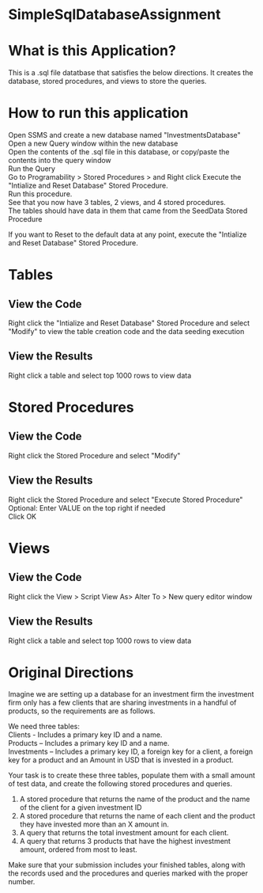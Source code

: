 # SimpleSqlDatabaseAssignment
 
# What is this Application?
This is a .sql file datatbase that satisfies the below directions. 
It creates the database, stored procedures, and views to store the queries.

# How to run this application
Open SSMS and create a new database named "InvestmentsDatabase"  
Open a new Query window within the new database  
Open the contents of the .sql file in this database, or copy/paste the contents into the query window   
Run the Query  
Go to Programability > Stored Procedures > and Right click Execute the "Intialize and Reset Database" Stored Procedure.  
	Run this procedure.  
See that you now have 3 tables, 2 views, and 4 stored procedures.  
The tables should have data in them that came from the SeedData Stored Procedure  

If you want to Reset to the default data at any point, execute the "Intialize and Reset Database" Stored Procedure.  

# Tables  
## View the Code  
Right click the "Intialize and Reset Database" Stored Procedure and select "Modify" to view the table creation code and the data seeding execution  
## View the Results  
Right click a table and select top 1000 rows to view data   

# Stored Procedures  
## View the Code  
Right click the Stored Procedure and select "Modify"   
## View the Results   
Right click the Stored Procedure and select "Execute Stored Procedure"  
Optional: Enter VALUE on the top right if needed   
Click OK  

# Views
## View the Code  
Right click the View > Script View As> Alter To > New query editor window  
## View the Results  
Right click a table and select top 1000 rows to view data  



# Original Directions
Imagine we are setting up a database for an investment firm the investment firm only has a few clients that are sharing investments in a handful of products, so the requirements are as follows.  

We need three tables:  
Clients - Includes a primary key ID and a name.  
Products – Includes a primary key ID and a name.  
Investments – Includes a primary key ID, a foreign key for a client, a foreign key for a product and an Amount in USD that is invested in a product.  

Your task is to create these three tables, populate them with a small amount of test data, and create the following stored procedures and queries.  

1. A stored procedure that returns the name of the product and the name of the client for a given investment ID  
2. A stored procedure that returns the name of each client and the product they have invested more than an X amount in.  
3. A query that returns the total investment amount for each client.  
4. A query that returns 3 products that have the highest investment amount, ordered from most to least.  

Make sure that your submission includes your finished tables, along with the records used and the procedures and queries marked with the proper number.  